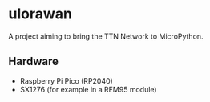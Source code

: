 # ulorawan
A project aiming to bring the TTN Network to MicroPython.

## Hardware
- Raspberry Pi Pico (RP2040)
- SX1276 (for example in a RFM95 module)


